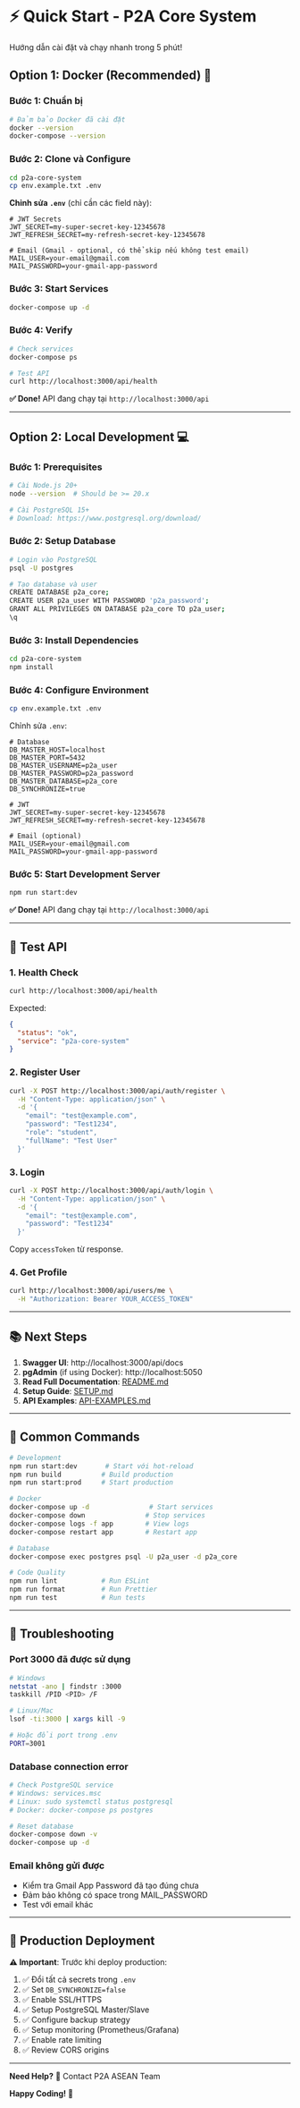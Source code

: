 # ⚡ Quick Start - P2A Core System

Hướng dẫn cài đặt và chạy nhanh trong 5 phút!

## Option 1: Docker (Recommended) 🐳

### Bước 1: Chuẩn bị

```bash
# Đảm bảo Docker đã cài đặt
docker --version
docker-compose --version
```

### Bước 2: Clone và Configure

```bash
cd p2a-core-system
cp env.example.txt .env
```

**Chỉnh sửa `.env`** (chỉ cần các field này):

```env
# JWT Secrets
JWT_SECRET=my-super-secret-key-12345678
JWT_REFRESH_SECRET=my-refresh-secret-key-12345678

# Email (Gmail - optional, có thể skip nếu không test email)
MAIL_USER=your-email@gmail.com
MAIL_PASSWORD=your-gmail-app-password
```

### Bước 3: Start Services

```bash
docker-compose up -d
```

### Bước 4: Verify

```bash
# Check services
docker-compose ps

# Test API
curl http://localhost:3000/api/health
```

**✅ Done!** API đang chạy tại `http://localhost:3000/api`

---

## Option 2: Local Development 💻

### Bước 1: Prerequisites

```bash
# Cài Node.js 20+
node --version  # Should be >= 20.x

# Cài PostgreSQL 15+
# Download: https://www.postgresql.org/download/
```

### Bước 2: Setup Database

```bash
# Login vào PostgreSQL
psql -U postgres

# Tạo database và user
CREATE DATABASE p2a_core;
CREATE USER p2a_user WITH PASSWORD 'p2a_password';
GRANT ALL PRIVILEGES ON DATABASE p2a_core TO p2a_user;
\q
```

### Bước 3: Install Dependencies

```bash
cd p2a-core-system
npm install
```

### Bước 4: Configure Environment

```bash
cp env.example.txt .env
```

Chỉnh sửa `.env`:

```env
# Database
DB_MASTER_HOST=localhost
DB_MASTER_PORT=5432
DB_MASTER_USERNAME=p2a_user
DB_MASTER_PASSWORD=p2a_password
DB_MASTER_DATABASE=p2a_core
DB_SYNCHRONIZE=true

# JWT
JWT_SECRET=my-super-secret-key-12345678
JWT_REFRESH_SECRET=my-refresh-secret-key-12345678

# Email (optional)
MAIL_USER=your-email@gmail.com
MAIL_PASSWORD=your-gmail-app-password
```

### Bước 5: Start Development Server

```bash
npm run start:dev
```

**✅ Done!** API đang chạy tại `http://localhost:3000/api`

---

## 🧪 Test API

### 1. Health Check

```bash
curl http://localhost:3000/api/health
```

Expected:
```json
{
  "status": "ok",
  "service": "p2a-core-system"
}
```

### 2. Register User

```bash
curl -X POST http://localhost:3000/api/auth/register \
  -H "Content-Type: application/json" \
  -d '{
    "email": "test@example.com",
    "password": "Test1234",
    "role": "student",
    "fullName": "Test User"
  }'
```

### 3. Login

```bash
curl -X POST http://localhost:3000/api/auth/login \
  -H "Content-Type: application/json" \
  -d '{
    "email": "test@example.com",
    "password": "Test1234"
  }'
```

Copy `accessToken` từ response.

### 4. Get Profile

```bash
curl http://localhost:3000/api/users/me \
  -H "Authorization: Bearer YOUR_ACCESS_TOKEN"
```

---

## 📚 Next Steps

1. **Swagger UI**: http://localhost:3000/api/docs
2. **pgAdmin** (if using Docker): http://localhost:5050
3. **Read Full Documentation**: [README.md](README.md)
4. **Setup Guide**: [SETUP.md](SETUP.md)
5. **API Examples**: [API-EXAMPLES.md](API-EXAMPLES.md)

---

## 🔧 Common Commands

```bash
# Development
npm run start:dev       # Start với hot-reload
npm run build          # Build production
npm run start:prod     # Start production

# Docker
docker-compose up -d               # Start services
docker-compose down               # Stop services
docker-compose logs -f app        # View logs
docker-compose restart app        # Restart app

# Database
docker-compose exec postgres psql -U p2a_user -d p2a_core

# Code Quality
npm run lint           # Run ESLint
npm run format         # Run Prettier
npm run test           # Run tests
```

---

## 🐛 Troubleshooting

### Port 3000 đã được sử dụng

```bash
# Windows
netstat -ano | findstr :3000
taskkill /PID <PID> /F

# Linux/Mac
lsof -ti:3000 | xargs kill -9

# Hoặc đổi port trong .env
PORT=3001
```

### Database connection error

```bash
# Check PostgreSQL service
# Windows: services.msc
# Linux: sudo systemctl status postgresql
# Docker: docker-compose ps postgres

# Reset database
docker-compose down -v
docker-compose up -d
```

### Email không gửi được

- Kiểm tra Gmail App Password đã tạo đúng chưa
- Đảm bảo không có space trong MAIL_PASSWORD
- Test với email khác

---

## 🎯 Production Deployment

**⚠️ Important**: Trước khi deploy production:

1. ✅ Đổi tất cả secrets trong `.env`
2. ✅ Set `DB_SYNCHRONIZE=false`
3. ✅ Enable SSL/HTTPS
4. ✅ Setup PostgreSQL Master/Slave
5. ✅ Configure backup strategy
6. ✅ Setup monitoring (Prometheus/Grafana)
7. ✅ Enable rate limiting
8. ✅ Review CORS origins

---

**Need Help?** 📧 Contact P2A ASEAN Team

**Happy Coding! 🚀**

